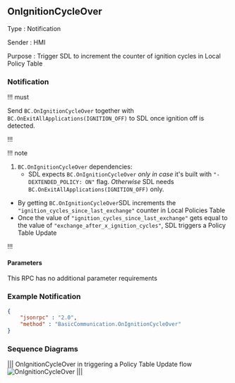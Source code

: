## OnIgnitionCycleOver
Type
: Notification

Sender
: HMI

Purpose
: Trigger SDL to increment the counter of ignition cycles in Local Policy Table

### Notification

!!! must

Send `BC.OnIgnitionCycleOver` together with `BC.OnExitAllApplications(IGNITION_OFF)` to SDL once ignition off is detected.

!!!

!!! note

1. `BC.OnIgnitionCycleOver` dependencies:
   * SDL expects `BC.OnIgnitionCycleOver` _only in case_ it's built with `"-DEXTENDED_POLICY: ON"` flag. _Otherwise_ SDL needs `BC.OnExitAllApplications(IGNITION_OFF)` only.
* By getting `BC.OnIgnitionCycleOver`SDL increments the `"ignition_cycles_since_last_exchange"` counter in Local Policies Table  
* Once the value of `"ignition_cycles_since_last_exchange"` gets equal to the value of `"exchange_after_x_ignition_cycles"`, SDL triggers a Policy Table Update

!!!

#### Parameters

This RPC has no additional parameter requirements

### Example Notification
```json
{
	"jsonrpc" : "2.0",
	"method" : "BasicCommunication.OnIgnitionCycleOver"
}
```

### Sequence Diagrams
|||
OnIgnitionCycleOver in triggering a Policy Table Update flow
![OnIgnitionCycleOver](./assets/OnIgnitionCycleOver_in_Proprietary_PTU_flow.png)
|||
